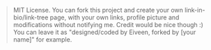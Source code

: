 
> MIT License.
You can fork this project and create your own link-in-bio/link-tree page, with your own links, profile picture and modifications without notifying me. Credit would be nice though :) You can leave it as "designed/coded by Eiveen, forked by [your name]" for example.
